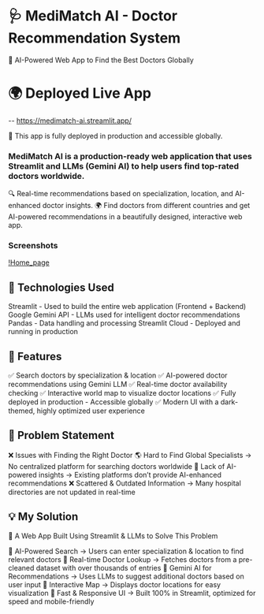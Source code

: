 # 🩺 MediMatch AI - Doctor Recommendation System

🚀 AI-Powered Web App to Find the Best Doctors Globally

# 🌍 Deployed Live App
-- https://medimatch-ai.streamlit.app/

🚀 This app is fully deployed in production and accessible globally.

### MediMatch AI is a production-ready web application that uses Streamlit and LLMs (Gemini AI) to help users find top-rated doctors worldwide.
🔍 Real-time recommendations based on specialization, location, and AI-enhanced doctor insights.
🌍 Find doctors from different countries and get AI-powered recommendations in a beautifully designed, interactive web app.

### Screenshots
[!Home_page](Assets/Frontend.png)

## 🚀 Technologies Used

Streamlit	- Used to build the entire web application (Frontend + Backend)
Google Gemini API - LLMs used for intelligent doctor recommendations
Pandas - Data handling and processing
Streamlit Cloud - Deployed and running in production

## 🌟 Features
✅ Search doctors by specialization & location
✅ AI-powered doctor recommendations using Gemini LLM
✅ Real-time doctor availability checking
✅ Interactive world map to visualize doctor locations
✅ Fully deployed in production - Accessible globally
✅ Modern UI with a dark-themed, highly optimized user experience

## 🚨 Problem Statement

❌ Issues with Finding the Right Doctor
🌎 Hard to Find Global Specialists → No centralized platform for searching doctors worldwide
🤖 Lack of AI-powered insights → Existing platforms don’t provide AI-enhanced recommendations
❌ Scattered & Outdated Information → Many hospital directories are not updated in real-time

## 💡 My Solution
🚀 A Web App Built Using Streamlit & LLMs to Solve This Problem

🔹 AI-Powered Search → Users can enter specialization & location to find relevant doctors
🔹 Real-time Doctor Lookup → Fetches doctors from a pre-cleaned dataset with over thousands of entries
🔹 Gemini AI for Recommendations → Uses LLMs to suggest additional doctors based on user input
🔹 Interactive Map → Displays doctor locations for easy visualization
🔹 Fast & Responsive UI → Built 100% in Streamlit, optimized for speed and mobile-friendly



